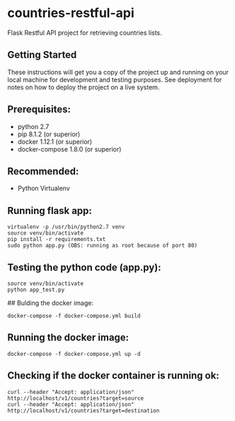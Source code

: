 # countries-restful-api

Flask Restful API project for retrieving countries lists.

## Getting Started

These instructions will get you a copy of the project up and running on your local machine for development and testing purposes. See deployment for notes on how to deploy the project on a live system.

## Prerequisites:

* python 2.7
* pip 8.1.2 (or superior)
* docker 1.12.1 (or superior)
* docker-compose 1.8.0 (or superior)

## Recommended:

* Python Virtualenv

## Running flask app:

```
virtualenv -p /usr/bin/python2.7 venv
source venv/bin/activate 
pip install -r requirements.txt
sudo python app.py (OBS: running as root because of port 80)
```

## Testing the python code (app.py):

```
source venv/bin/activate
python app_test.py
```

## Bulding the docker image:

```
docker-compose -f docker-compose.yml build
```

## Running the docker image:

```
docker-compose -f docker-compose.yml up -d
```

## Checking if the docker container is running ok:

```
curl --header "Accept: application/json" http://localhost/v1/countries?target=source
curl --header "Accept: application/json" http://localhost/v1/countries?target=destination
```
